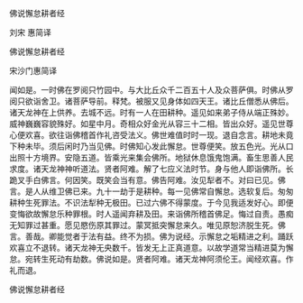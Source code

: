  佛说懈怠耕者经  

刘宋 惠简译  

佛说懈怠耕者经  

宋沙门惠简译  

闻如是。一时佛在罗阅只竹园中。与大比丘众千二百五十人及众菩萨俱。时佛从罗阅只欲诣舍卫。诸菩萨导前。释梵。被服又见身体如四天王。诸比丘僧悉从佛后。诸天龙神在上供养。去城不远。时有一人在田耕种。遥见如来弟子侍从端正殊妙。威神巍巍容貌殊好。如星中月。奇相众好金光从容三十二相。皆出众好。遥见世尊心便欢喜。欲往诣佛稽首作礼咨受法义。佛世难值时时一现。退自念言。耕地未竟下种未毕。须后闲时乃当见佛。时佛知心发此懈怠。世尊便笑。放五色光。光从口出照十方境界。安隐五道。皆乘光来集会佛所。地狱休息饿鬼饱满。畜生思善人民求度。诸天龙神神听道法。贤者阿难。解了七应义法时节。身与他人即诣佛所。长跪叉手白佛言。何因笑。既笑会当有意。佛告阿难。汝见犁者不。对曰已见。佛言。是人从维卫佛已来。九十一劫于是耕种。每一见佛常自懈怠。选软复后。匆匆耕种生死罪法。不识法犁种无极田。已过六佛不得蒙度。于今见我适发好心。即便变悔欲故懈怠乐种罪根。时人遥闻弃耕及田。来诣佛所稽首佛足。悔过自责。愚痴无知罪过甚重。愿见愍伤原其罪过。蒙冥抵突懈怠来久。唯见原恕济脱生死。佛言。善哉。卿能觉者于法有益。终不为损。佛为说经。示懈怠之垢精进之利。踊跃欢喜立不退转。诸天龙神无央数千。皆发无上正真道意。以故学道常当精进莫为懈怠。宛转生死动有劫数。佛说如是。贤者阿难。诸天龙神阿须伦王。闻经欢喜。作礼而退。  

佛说懈怠耕者经  
